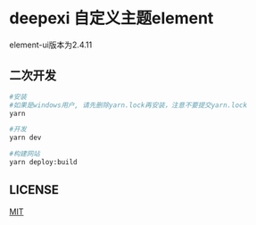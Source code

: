 # deepexi 自定义主题element
element-ui版本为2.4.11
## 二次开发

```sh
#安装 
#如果是windows用户, 请先删除yarn.lock再安装，注意不要提交yarn.lock
yarn

#开发
yarn dev

#构建网站
yarn deploy:build
```

## LICENSE
[MIT](LICENSE)
